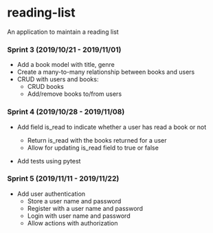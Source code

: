 # reading-list
An application to maintain a reading list

### Sprint 3 (2019/10/21 - 2019/11/01)

- Add a book model with title, genre
- Create a many-to-many relationship between books and users
- CRUD with users and books:
  - CRUD books
  - Add/remove books to/from users

### Sprint 4 (2019/10/28 - 2019/11/08)

- Add field is_read to indicate whether a user has read a book or not
  - Return is_read with the books returned for a user
  - Allow for updating is_read field to true or false

- Add tests using pytest

### Sprint 5 (2019/11/11 - 2019/11/22)

- Add user authentication
  - Store a user name and password
  - Register with a user name and password
  - Login with user name and password
  - Allow actions with authorization

